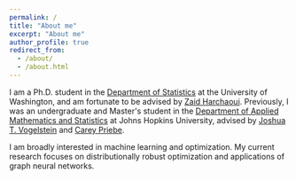 ```yaml
---
permalink: /
title: "About me"
excerpt: "About me"
author_profile: true
redirect_from:
  - /about/
  - /about.html
---
```



I am a Ph.D. student in the [Department of Statistics](http://www.stat.washington.edu/) at the University of Washington, and am fortunate to be advised by [Zaid Harchaoui](https://faculty.washington.edu/zaid/). Previously, I was an undergraduate and Master's student in the [Department of Applied Mathematics and Statistics](https://engineering.jhu.edu/ams/)
at Johns Hopkins University, advised by [Joshua T. Vogelstein](https://jovo.me/)
and [Carey Priebe](https://www.ams.jhu.edu/~priebe/).

I am broadly interested in machine learning and optimization. My current research focuses on distributionally robust optimization and applications of graph neural networks.
